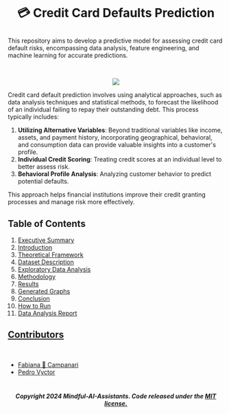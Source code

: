 <br>

# <p align="center">  💳 Credit Card Defaults Prediction

This repository aims to develop a predictive model for assessing credit card default risks, encompassing data analysis, feature engineering, and machine learning for accurate predictions.

<br>

 <p align="center">
<img src="https://github.com/user-attachments/assets/12187c72-c579-41e8-99ec-d3fc806e2995"/>

<br>

Credit card default prediction involves using analytical approaches, such as data analysis techniques and statistical methods, to forecast the likelihood of an individual failing to repay their outstanding debt. This process typically includes:

1. **Utilizing Alternative Variables**: Beyond traditional variables like income, assets, and payment history, incorporating geographical, behavioral, and consumption data can provide valuable insights into a customer's profile.
2. **Individual Credit Scoring**: Treating credit scores at an individual level to better assess risk.
3. **Behavioral Profile Analysis**: Analyzing customer behavior to predict potential defaults.

This approach helps financial institutions improve their credit granting processes and manage risk more effectively.



## **Table of Contents**

1. [Executive Summary](#executive-summary)
2. [Introduction](#introduction)
3. [Theoretical Framework](#theoretical-framework)
4. [Dataset Description](#dataset-description)
5. [Exploratory Data Analysis](#exploratory-data-analysis)
6. [Methodology](#methodology)
7. [Results](#results)
8. [Generated Graphs](#generated-graphs)
9. [Conclusion](#conclusion)
10. [How to Run](#how-to-run)
11. [Data Analysis Report](#data-analysis-report)
















## [Contributors]() 

<br>

- [Fabiana 🚀 Campanari](https://github.com/FabianaCampanari)
- [Pedro Vyctor](https://github.com/ppvyctor)

#

##### <p align="center">Copyright 2024 Mindful-AI-Assistants. Code released under the  [MIT license.]( https://github.com/Mindful-AI-Assistants/.github/blob/ad6948fdec771e022d49cd96f99024fcc7f1106a/LICENSE)




